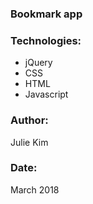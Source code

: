 ### Bookmark app 

### Technologies:
- jQuery
- CSS
- HTML
- Javascript

### Author:
Julie Kim

### Date:
March 2018
